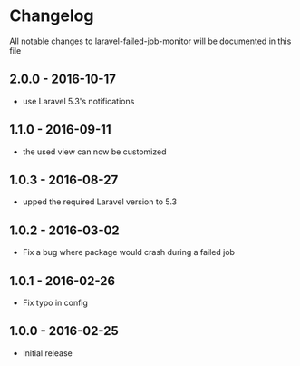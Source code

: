 # Changelog

All notable changes to laravel-failed-job-monitor will be documented in this file

## 2.0.0 - 2016-10-17

- use Laravel 5.3's notifications

## 1.1.0 - 2016-09-11

- the used view can now be customized

## 1.0.3 - 2016-08-27

- upped the required Laravel version to 5.3

## 1.0.2 - 2016-03-02

- Fix a bug where package would crash during a failed job 

## 1.0.1 - 2016-02-26

- Fix typo in config

## 1.0.0 - 2016-02-25

- Initial release

